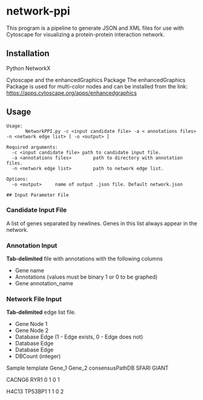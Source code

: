 # network-ppi

This program is a pipeline to generate JSON and XML files for use with Cytoscape for visualizing a protein-protein interaction network.

## Installation
Python NetworkX

Cytoscape and the enhancedGraphics Package
The enhancedGraphics Package is used for multi-color nodes and can be installed from the link:
https://apps.cytoscape.org/apps/enhancedgraphics


## Usage
```
Usage:
       NetworkPPI.py -c <input candidate file> -a < annotations files> -n <network edge list> [ -o <output> ]

Required arguments:
  -c <input candidate file>	path to candidate input file. 
  -a <annotations files>		path to directory with annotation files. 
  -n <network edge list>		path to network edge list. 
                                                    
Options:
  -o <output>     name of output .json file. Default network.json

## Input Parameter File
```
### Candidate Input File

A list of genes separated by newlines. Genes in this list always appear in the network.

### Annotation Input
**Tab-delimited** file with annotations with the following columns
 - Gene name
 - Annotations (values must be binary 1 or 0 to be graphed)
 - Gene	annotation_name

### Network File Input
**Tab-delimited** edge list file.
- Gene Node 1
- Gene Node 2
- Database Edge (1 - Edge exists, 0 - Edge does not)
- Database Edge
- Database Edge
- DBCount (integer)

Sample template
Gene_1&nbsp;Gene_2&nbsp;consensusPathDB&nbsp;SFARI&nbsp;GIANT

CACNG6&nbsp;RYR1&nbsp;0&nbsp;1&nbsp;0&nbsp;1

H4C13&nbsp;TP53BP1&nbsp;1&nbsp;1&nbsp;0&nbsp;2



